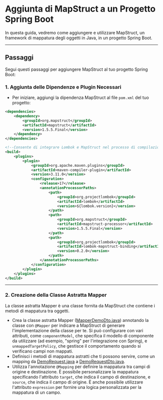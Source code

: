 # Aggiunta di MapStruct a un Progetto Spring Boot

In questa guida, vedremo come aggiungere e utilizzare MapStruct, un framework di mappatura degli oggetti in Java, in un progetto Spring Boot.
***
## Passaggi

Segui questi passaggi per aggiungere MapStruct al tuo progetto Spring Boot:

### 1. Aggiunta delle Dipendenze e Plugin Necessari

- Per iniziare, aggiungi la dipendenza MapStruct al file `pom.xml` del tuo progetto:

```xml
<dependencies>
    <dependency>
        <groupId>org.mapstruct</groupId>
        <artifactId>mapstruct</artifactId>
        <version>1.5.5.Final</version>
    </dependency>
</dependencies>

<!--Consente di integrare Lombok e MapStruct nel processo di compilazione del progetto Maven-->
<build>
    <plugins>
        <plugin>
            <groupId>org.apache.maven.plugins</groupId>
            <artifactId>maven-compiler-plugin</artifactId>
            <version>3.11.0</version>
            <configuration>
                <release>17</release>
                <annotationProcessorPaths>
                    <path>
                        <groupId>org.projectlombok</groupId>
                        <artifactId>lombok</artifactId>
                        <version>${lombok.version}</version>
                    </path>
                    <path>
                        <groupId>org.mapstruct</groupId>
                        <artifactId>mapstruct-processor</artifactId>
                        <version>1.5.5.Final</version>
                    </path>
                    <path>
                        <groupId>org.projectlombok</groupId>
                        <artifactId>lombok-mapstruct-binding</artifactId>
                        <version>0.2.0</version>
                    </path>
                </annotationProcessorPaths>
            </configuration>
        </plugin>
    </plugins>
</build>
```
***
### 2. Creazione della Classe Astratta Mapper
La classe astratta Mapper è una classe fornita da MapStruct che contiene i metodi di mappatura tra oggetti.
- Crea la classe astratta Mapper ([MapperDemoDto.java](src%2Fmain%2Fjava%2Feu%2Ftasgroup%2Fspringbootguide%2Fservice%2Fmapper%2FMapperDemoDto.java)) annotando la classe con `@Mapper` per indicare a MapStruct di generare l'implementazione della classe per te.  Si può configurare con vari attributi, come `componentModel`, che specifica il modello di componente da utilizzare (ad esempio, "spring" per l'integrazione con Spring), e `unmappedTargetPolicy`, che gestisce il comportamento quando si verificano campi non mappati.
- Definisci i metodi di mappatura astratti che ti possono servire, come un mapping da [DemoRequest.java](src%2Fmain%2Fjava%2Feu%2Ftasgroup%2Fspringbootguide%2Fcontroller%2Fmodel%2FDemoRequest.java) a [DemoRequestDto.java](src%2Fmain%2Fjava%2Feu%2Ftasgroup%2Fspringbootguide%2Fservice%2Fmodel%2FDemoRequestDto.java).
- Utilizza l'annotazione `@Mapping` per definire la mappatura tra campi di origine e destinazione. È possibile personalizzare la mappatura specificando l'attributo `target`, che indica il campo di destinazione, e `source`, che indica il campo di origine. È anche possibile utilizzare l'attributo `expression` per fornire una logica personalizzata per la mappatura di un campo.